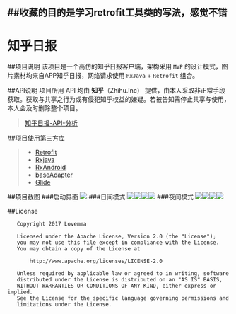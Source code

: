 ##收藏的目的是学习retrofit工具类的写法，感觉不错
---

# 知乎日报

##项目说明
该项目是一个高仿的知乎日报客户端，架构采用 `MVP` 的设计模式，图片素材均来自APP知乎日报，网络请求使用 `RxJava` + `Retrofit` 组合。

##API说明
项目所用 API 均由  **知乎**（Zhihu.Inc） 提供，由本人采取非正常手段获取。获取与共享之行为或有侵犯知乎权益的嫌疑。若被告知需停止共享与使用，本人会及时删除整个项目。
>[知乎日报-API-分析](https://github.com/izzyleung/ZhihuDailyPurify/wiki/%E7%9F%A5%E4%B9%8E%E6%97%A5%E6%8A%A5-API-%E5%88%86%E6%9E%90)

##项目使用第三方库
>- [Retrofit](https://github.com/square/retrofit)
>- [Rxjava](https://github.com/ReactiveX/RxJava)
>- [RxAndroid](https://github.com/ReactiveX/RxAndroid)
>- [baseAdapter](https://github.com/hongyangAndroid/baseAdapter)
>- [Glide](https://github.com/bumptech/glide)

##项目截图
###启动界面
![](Screenshots/Screenshot_1489243010.png) 
###日间模式
![](Screenshots/Screenshot_1489242968.png)![](Screenshots/Screenshot_1489242974.png)![](Screenshots/Screenshot_1489242990.png)![](Screenshots/Screenshot_1489242993.png)
###夜间模式
![](Screenshots/Screenshot_1489242933.png)![](Screenshots/Screenshot_1489242939.png)![](Screenshots/Screenshot_1489242945.png)![](Screenshots/Screenshot_1489242961.png) 

##License
```
   Copyright 2017 Lovemma

   Licensed under the Apache License, Version 2.0 (the "License");
   you may not use this file except in compliance with the License.
   You may obtain a copy of the License at

       http://www.apache.org/licenses/LICENSE-2.0

   Unless required by applicable law or agreed to in writing, software
   distributed under the License is distributed on an "AS IS" BASIS,
   WITHOUT WARRANTIES OR CONDITIONS OF ANY KIND, either express or implied.
   See the License for the specific language governing permissions and
   limitations under the License.
```
